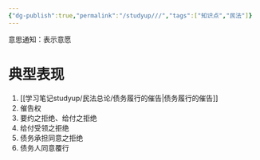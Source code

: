 ```yaml
---
{"dg-publish":true,"permalink":"/studyup///","tags":["知识点","民法"]}
---
```


意思通知：表示意愿
# 典型表现
1. [[学习笔记studyup/民法总论/债务履行的催告\|债务履行的催告]]
2. 催告权
3. 要约之拒绝、给付之拒绝
4. 给付受领之拒绝
5. 债务承担同意之拒绝
6. 债务人同意覆行